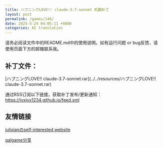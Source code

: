 ```yaml
---
title: ハプニングLOVE!! claude-3.7-sonnet 机翻补丁
layout: post
permalink: /games/146/
date: 2025-5-24 04:05:11 +0800
categories: AI translation
---
```



请务必阅读文件中的README.md中的使用说明。如有运行问题 or bug反馈，请使用页面下方的邮箱联系我。



## 补丁文件：

[ハプニングLOVE!! claude-3.7-sonnet.rar](../../resources/ハプニングLOVE!! claude-3.7-sonnet.rar)

 

通过RSS订阅以下链接，获取补丁发布/更新通知：https://jyxjyx1234.github.io/feed.xml

## 友情链接

[julixianのself-interested website](https://julixian-siw.worldsystem.top/) 

[galgame分享](https://t.me/galgpt)